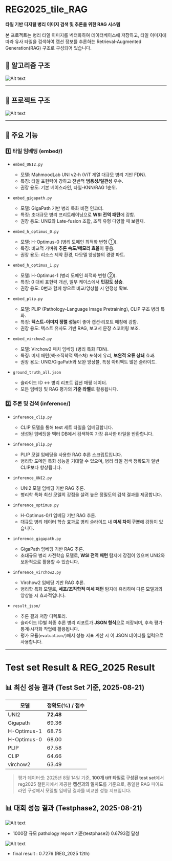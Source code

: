 
# REG2025_tile_RAG

**타일 기반 디지털 병리 이미지 검색 및 추론을 위한 RAG 시스템**

본 프로젝트는 병리 타일 이미지를 벡터화하여 데이터베이스에 저장하고, 타일 이미지에 따라 유사 타일을 검색하여 캡션 정보를 추론하는 Retrieval-Augmented Generation(RAG) 구조로 구성되어 있습니다.


## 📁 알고리즘 구조

![Alt text](image/tile_RAG.png)


---

## 📁 프로젝트 구조

![Alt text](image/project.png)

---

## 🔧 주요 기능

### 1️⃣ 타일 임베딩 (embed/)

- `embed_UNI2.py`  
  - 모델: MahmoodLab UNI v2-h (ViT 계열 대규모 병리 기반 FDN).  
  - 특징: 타일 표현력이 강하고 전반적 **범용성/일관성** 우수.  
  - 권장 용도: 기본 베이스라인, 타일-KNN/RAG 1순위.  

- `embed_gigapath.py`  
  - 모델: GigaPath 기반 병리 특화 비전 인코더.  
  - 특징: 초대규모 병리 프리트레이닝으로 **WSI 전역 패턴**에 강함.  
  - 권장 용도: UNI2와 Late-fusion 조합, 조직 유형 다양할 때 보완재.  

- `embed_h_optimus_0.py`  
  - 모델: H-Optimus-0 (병리 도메인 최적화 변형 ①).  
  - 특징: 비교적 가벼워 **추론 속도/메모리 효율**이 좋음.  
  - 권장 용도: 리소스 제약 환경, 다모델 앙상블의 경량 파트.  

- `embed_h_optimus_1.py`  
  - 모델: H-Optimus-1 (병리 도메인 최적화 변형 ②).  
  - 특징: 0 대비 표현력 개선, 일부 케이스에서 **민감도 상승**.  
  - 권장 용도: 0번과 함께 쌍으로 비교/앙상블 시 안정성 확보.  

- `embed_plip.py`  
  - 모델: PLIP (Pathology-Language Image Pretraining), CLIP 구조 병리 특화.  
  - 특징: **텍스트-이미지 정렬 성능**이 좋아 캡션·리포트 매칭에 강함.  
  - 권장 용도: 텍스트 유사도 기반 RAG, 보고서 문장 스코어링 보조.  

- `embed_virchow2.py`  
  - 모델: Virchow2 패치 임베딩 (병리 특화 FDN).  
  - 특징: 미세 패턴(핵·조직학적 텍스처) 포착에 유리, **보완적 오류 상쇄** 효과.  
  - 권장 용도: UNI2/GigaPath와 보완 앙상블, 특정 아티팩트 많은 슬라이드.  

- `ground_truth_all.json`  
  - 슬라이드 ID ↔ 병리 리포트 캡션 매핑 데이터.  
  - 모든 임베딩 및 RAG 평가의 **기준 라벨**로 활용됩니다.  


### 2️⃣ 추론 및 검색 (inference/)

- `inference_clip.py`  
  - CLIP 모델을 통해 test 세트 타일을 임베딩합니다.  
  - 생성된 임베딩을 벡터 DB에서 검색하여 가장 유사한 타일을 반환합니다.  

- `inference_plip.py`  
  - PLIP 모델 임베딩을 사용한 RAG 추론 스크립트입니다.  
  - 병리학 도메인 특화 성능을 기대할 수 있으며, 병리 타일 검색 정확도가 일반 CLIP보다 향상됩니다.  

- `inference_UNI2.py`  
  - UNI2 모델 임베딩 기반 RAG 추론.  
  - 병리학 특화 최신 모델의 강점을 살려 높은 정밀도의 검색 결과를 제공합니다.  

- `inference_optimus.py`  
  - H-Optimus-0/1 임베딩 기반 RAG 추론.  
  - 대규모 병리 데이터 학습 효과로 병리 슬라이드 내 **미세 차이 구분**에 강점이 있습니다.  

- `inference_gigapath.py`  
  - GigaPath 임베딩 기반 RAG 추론.  
  - 초대규모 병리 사전학습 모델로, **WSI 전역 패턴** 탐지에 강점이 있으며 UNI2와 보완적으로 활용할 수 있습니다.  

- `inference_virchow2.py`  
  - Virchow2 임베딩 기반 RAG 추론.  
  - 병리학 특화 모델로, **세포/조직학적 미세 패턴** 탐지에 유리하며 다른 모델과의 앙상블 시 효과적입니다.  

- `result_json/`  
  - 추론 결과 저장 디렉토리.  
  - 슬라이드 ID별 최종 추론 병리 리포트가 **JSON 형식**으로 저장되며, 후속 평가·통계·시각화 작업에 활용됩니다.  
  - 평가 모듈(`evaluation/`)에서 성능 지표 계산 시 이 JSON 데이터를 입력으로 사용합니다.  


---

# Test set Result & REG_2025 Result


## 📊 최신 성능 결과 (Test Set 기준, 2025-08-21)

| 모델          | 정확도(%) / 점수 |
|---------------|------------------|
| UNI2          | **72.48**        |
| Gigapath      | 69.36            |
| H-Optimus-1   | 68.75            |
| H-Optimus-0   | 68.00            |
| PLIP          | 67.58            |
| CLIP          | 64.66            |
| virchow2      | 63.49            |


> 평가 데이터셋: 2025년 8월 14일 기준, **100개 tiff 타일로 구성된 test set**에서 reg2025 챌린지에서 제공한 **캡션과의 일치도**를 기준으로, 동일한 RAG 파이프라인 구성에서 모델별 임베딩 결과를 비교한 성능 지표입니다.


## 📊 대회 성능 결과 (Testphase2, 2025-08-21)



![Alt text](image/reg2025_phase2.png)


- 1000장 규모 pathology report 기준(testphase2) 0.6793점 달성


![Alt text](image/result.png)

- final result : 0.7276 (REG_2025 12th)
